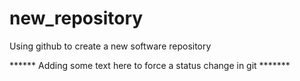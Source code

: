 # new_repository
Using github to create a new software repository

******  Adding some text here to force a status change in git  *******
